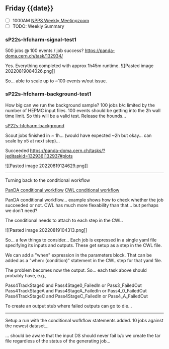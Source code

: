 ## Friday {{date}}

- [ ] 1000AM [NPPS Weekly Meeting](https://docs.google.com/document/d/1YfTyXPeXNQU4XUB28bvHJolgyBIJ2bfrd0u9Gd3WD70/edit)[zoom](https://bnl.zoomgov.com/j/16157150845?pwd=NXNqTi9ZWEFBKzYwRXQ5U3NXU1dBZz09)
- [ ] TODO: Weekly Summary

### sP22s-hfcharm-signal-test1

500 jobs @ 100 events / job success?
https://panda-doma.cern.ch/task/132934/


Yes.  Everything completed with approx 1h45m runtime.
![[Pasted image 20220819084026.png]]

So... able to scale up to ~100 events w/out issue.  

### sP22s-hfcharm-background-test1

How big can we run the background sample? 100 jobs b/c limited by the number of HEPMC input files.  100 events should be getting into the 2h wall time limit.  So this will be a valid test.  Release the hounds...

[sP22s-hfcharm-background](https://panda-doma.cern.ch/tasks/?taskname=user.jwebb2.sP22s-hfcharm-background-test1_*)

Scout jobs finished in ~ 1h... (would have expected ~2h but okay... can scale by x5 at next step)...

Succeeded
https://panda-doma.cern.ch/tasks/?jeditaskid=132936|132937#plots

![[Pasted image 20220819124629.png]]

------------------------

Turning back to the conditional workflow 

[PanDA conditional workflow](https://panda-wms.readthedocs.io/en/latest/client/pchain.html#conditional-workflow)
[CWL conditional workflow](https://www.commonwl.org/user_guide/24_conditional-workflow/index.html)

PanDA conditional workflow... example shows how to check whether the job succeeded or not.   CWL has much more flexability than that... but perhaps we don't need?

The conditional needs to attach to each step in the CWL.  

![[Pasted image 20220819104313.png]]

So... a few things to consider...  Each job is expressed in a single yaml file specifying its inputs and outputs.  These get setup as a step in the CWL file.  

We can add a "when" expression in the parameters block.  That can be added as a "when: (condition)" statement in the CWL step for that yaml file.

The problem becomes now the output.  So... each task above should probably have, e.g., 

Pass4TrackStage0 and Pass4Stage0_FailedIn or Pass3_FailedOut
Pass4TrackStageA and Pass4StageA_FailedIn or Pass4_0_FailedOut
Pass4TrackStageC and Pass4StageC_FailedIn or Pass4_A_FailedOut

To create an output stub where failed outputs can go to die...

--------------------------------

Setup a run with the conditional wofkflow statements added.  10 jobs against the newest dataset...

... should be aware that the input DS should never fail b/c we create the tar file regardless of the status of the generating job...

